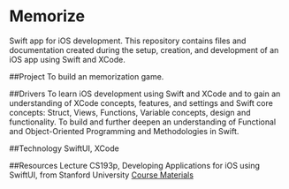 # Memorize
Swift app for iOS development. This repository contains files and documentation created during the setup, creation, and development of an iOS app using
Swift and XCode.

##Project
To build an memorization game.

##Drivers
To learn iOS development using Swift and XCode and to gain an understanding of XCode concepts, features, and settings and Swift core concepts: Struct, Views,
Functions, Variable concepts, design and functionality. To build and further deepen an understanding of Functional and Object-Oriented Programming 
and Methodologies in Swift.

##Technology
SwiftUI, XCode

##Resources
Lecture CS193p, Developing Applications for iOS using SwiftUI, from Stanford University
[Course Materials](https://cs193p.stanford.edu)
